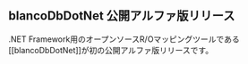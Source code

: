 ## blancoDbDotNet 公開アルファ版リリース

.NET Framework用のオープンソースR/Oマッピングツールである [[blancoDbDotNet]]が初の公開アルファ版リリースです。
